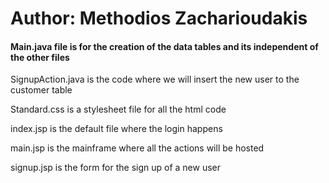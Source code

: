 # Author: Methodios Zacharioudakis

#### Main.java file is for the creation of the data tables and its independent of the other files

SignupAction.java is the code where we will insert the new user to the customer table

Standard.css is a stylesheet file for all the html code

index.jsp is the default file where the login happens

main.jsp is the mainframe where all the actions will be hosted

signup.jsp is the form for the sign up of a new user
